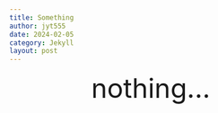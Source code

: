 ```yaml
---
title: Something
author: jyt555
date: 2024-02-05
category: Jekyll
layout: post
---
```


<center><span style = "font-size:3rem;">nothing...</span></center>

